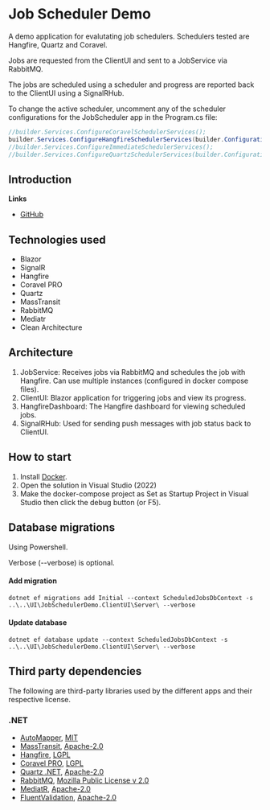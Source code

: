 # Job Scheduler Demo

A demo application for evalutating job schedulers. Schedulers tested are Hangfire, Quartz and Coravel.

Jobs are requested from the ClientUI and sent to a JobService via RabbitMQ. 

The jobs are scheduled using a scheduler and progress are reported back to the ClientUI using a SignalRHub.

To change the active scheduler, uncomment any of the scheduler configurations for the JobScheduler app in the Program.cs file:

```csharp
//builder.Services.ConfigureCoravelSchedulerServices();
builder.Services.ConfigureHangfireSchedulerServices(builder.Configuration);
//builder.Services.ConfigureImmediateSchedulerServices();
//builder.Services.ConfigureQuartzSchedulerServices(builder.Configuration);
```

## Introduction

**Links**
- [GitHub](https://github.com/migaweb/JobSchedulerDemo)

## Technologies used
- Blazor
- SignalR
- Hangfire
- Coravel PRO
- Quartz
- MassTransit
- RabbitMQ
- Mediatr
- Clean Architecture

## Architecture
1. JobService: Receives jobs via RabbitMQ and schedules the job with Hangfire. Can use multiple instances (configured in docker compose files).
2. ClientUI: Blazor application for triggering jobs and view its progress.
3. HangfireDashboard: The Hangfire dashboard for viewing scheduled jobs.
4. SignalRHub: Used for sending push messages with job status back to ClientUI.

## How to start
1. Install [Docker](https://www.docker.com/).
2. Open the solution in Visual Studio (2022)
3. Make the docker-compose project as Set as Startup Project in Visual Studio then click the debug button (or F5).

## Database migrations
Using Powershell.

Verbose (--verbose) is optional.

#### Add migration
```
dotnet ef migrations add Initial --context ScheduledJobsDbContext -s ..\..\UI\JobSchedulerDemo.ClientUI\Server\ --verbose
```

#### Update database
```
dotnet ef database update --context ScheduledJobsDbContext -s ..\..\UI\JobSchedulerDemo.ClientUI\Server\ --verbose
```

## Third party dependencies
The following are third-party libraries used by the different apps and their respective license.
### .NET
- [AutoMapper](https://automapper.org/), [MIT](https://mit-license.org/)
- [MassTransit](https://masstransit-project.com/), [Apache-2.0](https://licenses.nuget.org/Apache-2.0)
- [Hangfire](https://www.hangfire.io/), [LGPL](https://raw.githubusercontent.com/HangfireIO/Hangfire/master/LICENSE.md)
- [Coravel PRO](https://www.pro.coravel.net/), [LGPL](https://www.pro.coravel.net/pricing)
- [Quartz .NET](https://www.quartz-scheduler.net/), [Apache-2.0](https://licenses.nuget.org/Apache-2.0)
- [RabbitMQ](https://www.rabbitmq.com/), [Mozilla Public License v 2.0](https://www.rabbitmq.com/mpl.html)
- [MediatR](https://github.com/jbogard/MediatR), [Apache-2.0](https://licenses.nuget.org/Apache-2.0)
- [FluentValidation](https://fluentvalidation.net/), [Apache-2.0](https://licenses.nuget.org/Apache-2.0)
